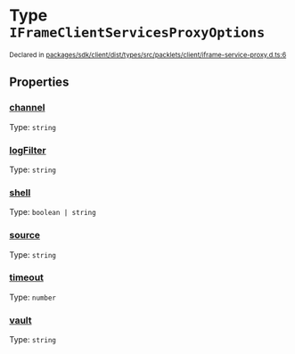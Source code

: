 # Type `IFrameClientServicesProxyOptions`
<sub>Declared in [packages/sdk/client/dist/types/src/packlets/client/iframe-service-proxy.d.ts:6]()</sub>





## Properties
### [channel]()
Type: <code>string</code>


### [logFilter]()
Type: <code>string</code>


### [shell]()
Type: <code>boolean | string</code>


### [source]()
Type: <code>string</code>


### [timeout]()
Type: <code>number</code>


### [vault]()
Type: <code>string</code>
